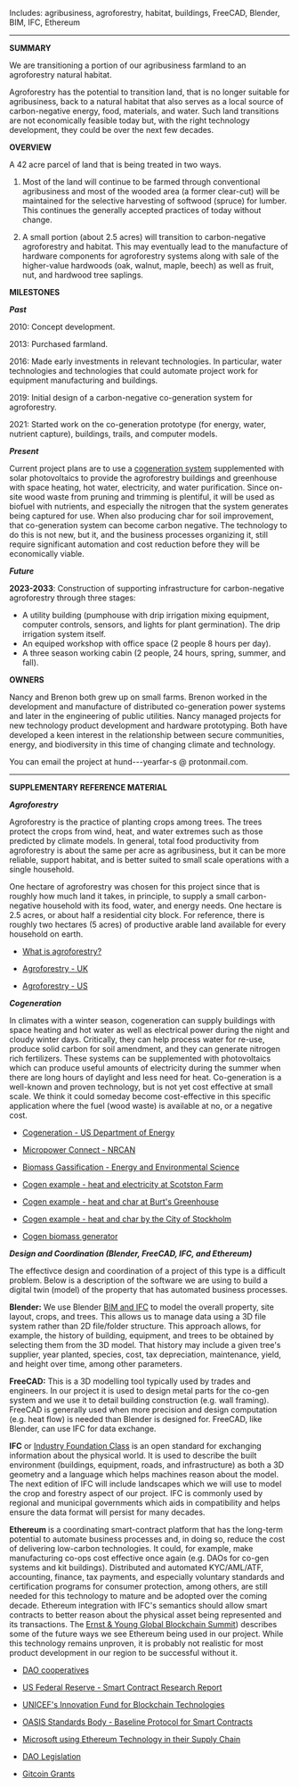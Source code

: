 Includes: agribusiness, agroforestry, habitat, buildings, FreeCAD, Blender, BIM, IFC, Ethereum

---

**SUMMARY**

We are transitioning a portion of our agribusiness farmland to an agroforestry natural habitat.  

Agroforestry has the potential to transition land, that is no longer suitable for agribusiness, back to a natural habitat that also serves as a local source of carbon-negative energy, food, materials, and water. Such land transitions are not economically feasible today but, with the right technology development, they could be over the next few decades.  

**OVERVIEW**

A 42 acre parcel of land that is being treated in two ways.

1) Most of the land will continue to be farmed through conventional agribusiness and most of the wooded area (a former clear-cut) will be maintained for the selective harvesting of softwood (spruce) for lumber.  This continues the generally accepted practices of today without change.

2) A small portion (about 2.5 acres) will transition to carbon-negative agroforestry and habitat.  This may eventually lead to the manufacture of hardware components for agroforestry systems along with sale of the higher-value hardwoods (oak, walnut, maple, beech) as well as fruit, nut, and hardwood tree saplings.   
  

**MILESTONES**

***Past***

2010: Concept development.

2013: Purchased farmland.

2016: Made early investments in relevant technologies. In particular, water technologies and technologies that could automate project work for equipment manufacturing and buildings.

2019: Initial design of a carbon-negative co-generation system for agroforestry.

2021: Started work on the co-generation prototype (for energy, water, nutrient capture), buildings, trails, and computer models.

***Present***

Current project plans are to use a [cogeneration system](https://www.energy.gov/eere/amo/combined-heat-and-power-basics) supplemented with solar photovoltaics to provide the agroforestry buildings and  greenhouse with space heating, hot water, electricity, and water purification. Since on-site wood waste from pruning and trimming is plentiful, it will be used as biofuel with nutrients, and especially the nitrogen that the system generates being captured for use. When also producing char for soil improvement, that co-generation system can become carbon negative.  The technology to do this is not new, but it, and the business processes organizing it, still require significant automation and cost reduction before they will be economically viable.  

***Future***

**2023-2033**: Construction of supporting infrastructure for carbon-negative agroforestry through three stages:

- A utility building (pumphouse with drip irrigation mixing equipment, computer controls, sensors, and lights for plant germination).  The drip irrigation system itself.
- An equiped workshop with office space (2 people 8 hours per day).
- A three season working cabin (2 people, 24 hours, spring, summer, and fall).

**OWNERS**

Nancy and Brenon both grew up on small farms. Brenon worked in the development and manufacture of distributed co-generation power systems and later in the engineering of public utilities. Nancy managed projects for new technology product development and hardware prototyping. Both have developed a keen interest in the relationship between secure communities, energy, and biodiversity in this time of changing climate and technology.

You can email the project at hund---yearfar-s @ protonmail.com.

---

**SUPPLEMENTARY REFERENCE MATERIAL**

***Agroforestry***

Agroforestry is the practice of planting crops among trees. The trees protect the crops from wind, heat, and water extremes such as those predicted by climate models. In general, total food productivity from agroforestry is about the same per acre as agribusiness, but it can be more reliable, support habitat, and is better suited to small scale operations with a single household. 

One hectare of agroforestry was chosen for this project since that is roughly how much land it takes, in principle, to supply a small carbon-negative household with its food, water, and energy needs.  One hectare is 2.5 acres, or about half a residential city block.  For reference, there is roughly two hectares (5 acres) of productive arable land available for every household on earth.  

- [What is agroforestry?](https://www.aftaweb.org/)

- [Agroforestry - UK](https://www.agforward.eu/index.php/en/silvoarable-agroforestry-in-the-uk.html)

- [Agroforestry - US](https://www.fs.usda.gov/nac/about/why-agroforestry.php)

***Cogeneration***

In climates with a winter season, cogeneration can supply buildings with space heating and hot water as well as electrical power during the night and cloudy winter days.  Critically, they can help process water for re-use, produce solid carbon for soil amendment, and they can generate nitrogen rich fertilizers.  These systems can be supplemented with photovoltaics which can produce useful amounts of electricity during the summer when there are long hours of daylight and less need for heat.  Co-generation is a well-known and proven technology, but is not yet cost effective at small scale.  We think it could someday become cost-effective in this specific application where the fuel (wood waste) is available at no, or a negative cost.  

- [Cogeneration - US Department of Energy](https://www.energy.gov/eere/amo/combined-heat-and-power-basics)

- [Micropower Connect - NRCAN](https://www.nrcan.gc.ca/sites/www.nrcan.gc.ca/files/canmetenergy/files/pubs/2006-073_%2528TR%2529_411-INTERC_Connecting_MicroPower_to_the_Grid_2nd_Edition.pdf)

- [Biomass Gassification - Energy and Environmental Science](https://pubs.rsc.org/en/content/articlepdf/2016/ee/c6ee00935b)

- [Cogen example - heat and electricity at Scotston Farm](https://www.youtube.com/watch?v=i9xmWJ4hAGs)

- [Cogen example - heat and char at Burt's Greenhouse](https://biochar-international.org/burtsgreenhouse/)

- [Cogen example - heat and char by the City of Stockholm](https://www.stockholmvattenochavfall.se/en/current-projects/development/biochar/#!/about-the-biochar-project)

- [Cogen biomass generator](https://www.allpowerlabs.com/products/product-overview)

***Design and Coordination (Blender, FreeCAD, IFC, and Ethereum)***

The effectivce design and coordination of a project of this type is a difficult problem.  Below is a description of the software we are using to build a digital twin (model) of the property that has automated business processes.

**Blender:**  We use Blender [BIM and IFC](https://blenderbim.org/search-ifc-class.html) to model the overall property, site layout, crops, and trees.   This allows us to manage data using a 3D file system rather than 2D file/folder structure.  This approach allows, for example, the history of building, equipment, and trees to be obtained by selecting them from the 3D model.  That history may include a given tree's supplier, year planted, species, cost, tax depreciation, maintenance, yield, and height over time, among other parameters.  

**FreeCAD:**  This is a 3D modelling tool typically used by trades and engineers.   In our project it is used to design metal parts for the co-gen system and we use it to detail building construction (e.g. wall framing).  FreeCAD is generally used when more precision and design computation (e.g. heat flow) is needed than Blender is designed for.  FreeCAD, like Blender, can use IFC for data exchange. 

**IFC** or [Industry Foundation Class](https://www.buildingsmart.org/standards/bsi-standards/industry-foundation-classes/)  is an open standard for exchanging information about the physical world.  It is used to describe the built environment (buildings, equipment, roads, and infrastructure) as both a 3D geometry and a language which helps machines reason about the model.  The next edition of IFC will include landscapes which we will use to model the crop and forestry aspect of our project.  IFC is commonly used by regional and municipal governments which aids in compatibility and helps ensure the data format will persist for many decades.    

**Ethereum** is a coordinating smart-contract platform that has the long-term potential to automate business processes and, in doing so, reduce the cost of delivering low-carbon technologies.  It could, for example, make manufacturing co-ops cost effective once again (e.g. DAOs for co-gen systems and kit buildings).  Distributed and automated KYC/AML/ATF, accounting, finance, tax payments, and especially voluntary standards and certification programs for consumer protection, among others, are still needed for this technology to mature and be adopted over the coming decade.  Ethereum integration with IFC's semantics should allow smart contracts to better reason about the physical asset being represented and its transactions.   The [Ernst & Young Global Blockchain Summit](https://pub.ey.com/public/2021/2112/2112-3933703/blockchain-summit-2022/index.html#events)) describes some of the future ways we see Ethereum being used in our project.  While this technology remains unproven, it is probably not realistic for most product development in our region to be successful without it. 


- [DAO cooperatives](https://medium.com/nexus-mutual/digital-cooperatives-are-the-future-2b0772c1e03a)

- [US Federal Reserve - Smart Contract Research Report](https://research.stlouisfed.org/publications/review/2021/02/05/decentralized-finance-on-blockchain-and-smart-contract-based-financial-markets)

- [UNICEF's Innovation Fund for Blockchain Technologies](https://www.unicef.org/innovation/stories/Fundblockchain6months)

- [OASIS Standards Body - Baseline Protocol for Smart Contracts](https://docs.baseline-protocol.org/baseline-protocol/architecture)

- [Microsoft using Ethereum Technology in their Supply Chain](https://cloudblogs.microsoft.com/industry-blog/manufacturing/2020/12/17/improve-supply-chain-resiliency-traceability-and-predictability-with-blockchain/)

- [DAO Legislation](https://www.wyoleg.gov/Legislation/2021/SF0038#-408)

- [Gitcoin Grants](https://gitcoin.co/blog/gitcoin-grants/)


